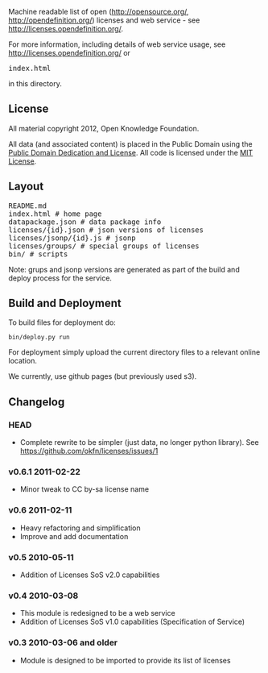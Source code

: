 Machine readable list of open (http://opensource.org/,
http://opendefinition.org/) licenses and web service - see
<http://licenses.opendefinition.org/>.

For more information, including details of web service usage, see
<http://licenses.opendefinition.org/> or <pre>index.html</pre> in this
directory.

## License

All material copyright 2012, Open Knowledge Foundation.

All data (and associated content) is placed in the Public Domain using the
[Public Domain Dedication and
License](http://opendatacommons.org/licenses/pddl/1-0/). All code is licensed
under the [MIT License](http://www.opensource.org/licenses/mit-license.php).


## Layout

<pre>
README.md
index.html # home page
datapackage.json # data package info
licenses/{id}.json # json versions of licenses
licenses/jsonp/{id}.js # jsonp
licenses/groups/ # special groups of licenses
bin/ # scripts
</pre>

Note: grups and jsonp versions are generated as part of the build and deploy
process for the service.

## Build and Deployment

To build files for deployment do:

    bin/deploy.py run

For deployment simply upload the current directory files to a relevant online
location.

We currently, use github pages (but previously used s3).

## Changelog

### HEAD

* Complete rewrite to be simpler (just data, no longer python library).
  See <https://github.com/okfn/licenses/issues/1>

### v0.6.1 2011-02-22

* Minor tweak to CC by-sa license name

### v0.6 2011-02-11

* Heavy refactoring and simplification
* Improve and add documentation

### v0.5 2010-05-11

* Addition of Licenses SoS v2.0 capabilities


### v0.4 2010-03-08

* This module is redesigned to be a web service
* Addition of Licenses SoS v1.0 capabilities (Specification of Service)


### v0.3 2010-03-06 and older

* Module is designed to be imported to provide its list of licenses

